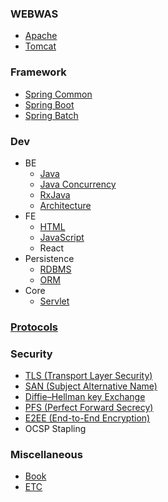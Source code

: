 ### WEBWAS
- [Apache](apache)
- [Tomcat](tomcat)

### Framework
- [Spring Common](spring-common)
- [Spring Boot](spring-boot)
- [Spring Batch](spring-batch)

### Dev
- BE
  - [Java](java)
  - [Java Concurrency](java-concurrency)
  - [RxJava](rxjava)
  - [Architecture](server-architect)
- FE
  - [HTML](html)
  - [JavaScript](javascript)
  - React
- Persistence
  - [RDBMS](rdbms)
  - [ORM](orm)
- Core
  - [Servlet](servlet)

### [Protocols](protocols)

### Security
- [TLS (Transport Layer Security)](tls)
- [SAN (Subject Alternative Name)](san)
- [Diffie–Hellman key Exchange](diffie–hellman)
- [PFS (Perfect Forward Secrecy)](pfs)
- [E2EE (End-to-End Encryption)](e2ee)
- OCSP Stapling

### Miscellaneous
- [Book](book)
- [ETC](etc)
